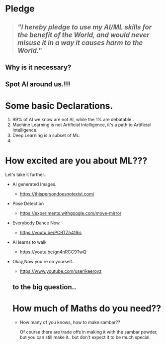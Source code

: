  # Pledge 

> ## *"I hereby pledge to use my AI/ML skills for the benefit of the World, and would never misuse it in a way it causes harm to the World."*

## Why is it necessary?

## Spot AI around us.!!!

# Some basic Declarations.

1. 99% of AI we know are not AI, while the 1% are debatable .
2. Machine Learning is not Artificial Intelligence, it's a path to Artificial Intelligence.
3. Deep Learning is a subset of ML.
4.

# How excited are you about ML???
Let's take it further..
* AI generated Images.
  * https://thispersondoesnotexist.com/
  
* Pose Detection
  * https://experiments.withgoogle.com/move-mirror

* Everybody Dance Now.
  * https://youtu.be/PCBTZh41Ris
  
* AI learns to walk
  * https://youtu.be/gn4nRCC9TwQ
  
* Okay,Now you're on yourself..
  * https://www.youtube.com/user/keeroyz
  
  
  ## to the big question..
  # How much of Maths do you need??
  
  * How many of you knows, how to make sambar??
  
    Of course there are trade offs in making it with the sambar powder, but you can still make it.. but don't expect it to be much special.
  
  
